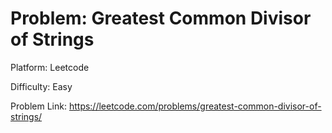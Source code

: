 # Problem: Greatest Common Divisor of Strings

Platform: Leetcode

Difficulty: Easy

Problem Link: https://leetcode.com/problems/greatest-common-divisor-of-strings/
